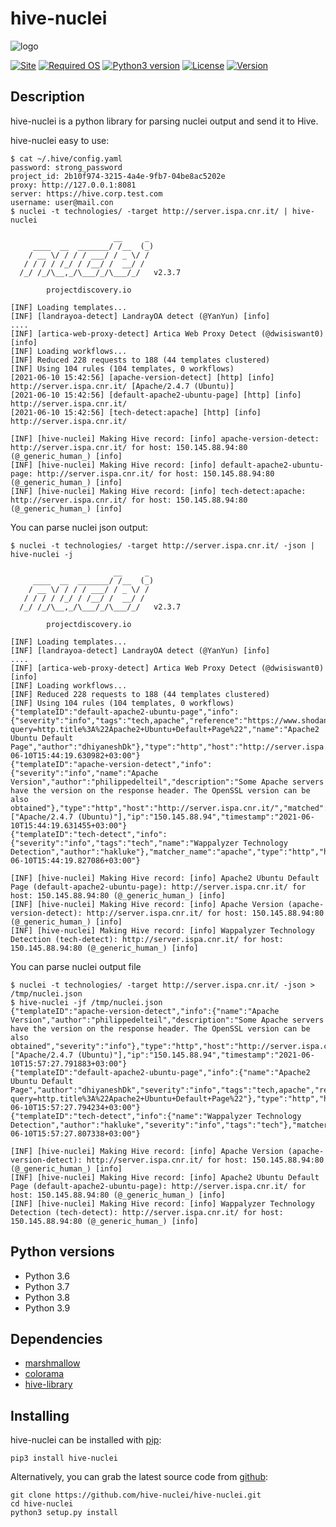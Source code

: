 hive-nuclei
===================

![logo](https://hive-nuclei.github.io/images/logo.jpeg) 

[![Site][site-label]][site-link]
[![Required OS][os-label]][os-link]
[![Python3 version][python3-versions-label]][python3-versions-link]
[![License][license-label]][license-link]
[![Version][version-label]][version-link]

[site-label]: https://hive-nuclei.github.io/images/labels/site.svg
[site-link]: https://hive-nuclei.github.io/
[os-label]: https://hive-nuclei.github.io/images/labels/os.svg
[os-link]: https://en.wikipedia.org/wiki/Operating_system
[python3-versions-label]: https://hive-nuclei.github.io/images/labels/python3.svg
[python3-versions-link]: https://www.python.org/downloads/release/python-360/
[license-label]: https://hive-nuclei.github.io/images/labels/license.svg
[license-link]: https://github.com/hive-nuclei/hive-nuclei/blob/main/LICENSE
[version-label]: https://hive-nuclei.github.io/images/labels/version.svg
[version-link]: https://github.com/hive-nuclei/hive-nuclei/releases

## Description

hive-nuclei is a python library for parsing nuclei output and send it to Hive.

hive-nuclei easy to use:

```shell
$ cat ~/.hive/config.yaml
password: strong_password
project_id: 2b10f974-3215-4a4e-9fb7-04be8ac5202e
proxy: http://127.0.0.1:8081
server: https://hive.corp.test.com
username: user@mail.con
$ nuclei -t technologies/ -target http://server.ispa.cnr.it/ | hive-nuclei

                       __     _
     ____  __  _______/ /__  (_)
    / __ \/ / / / ___/ / _ \/ /
   / / / / /_/ / /__/ /  __/ /
  /_/ /_/\__,_/\___/_/\___/_/   v2.3.7

		projectdiscovery.io

[INF] Loading templates...
[INF] [landrayoa-detect] LandrayOA detect (@YanYun) [info]
....
[INF] [artica-web-proxy-detect] Artica Web Proxy Detect (@dwisiswant0) [info]
[INF] Loading workflows...
[INF] Reduced 228 requests to 188 (44 templates clustered)
[INF] Using 104 rules (104 templates, 0 workflows)
[2021-06-10 15:42:56] [apache-version-detect] [http] [info] http://server.ispa.cnr.it/ [Apache/2.4.7 (Ubuntu)]
[2021-06-10 15:42:56] [default-apache2-ubuntu-page] [http] [info] http://server.ispa.cnr.it/
[2021-06-10 15:42:56] [tech-detect:apache] [http] [info] http://server.ispa.cnr.it/

[INF] [hive-nuclei] Making Hive record: [info] apache-version-detect: http://server.ispa.cnr.it/ for host: 150.145.88.94:80 (@_generic_human_) [info]
[INF] [hive-nuclei] Making Hive record: [info] default-apache2-ubuntu-page: http://server.ispa.cnr.it/ for host: 150.145.88.94:80 (@_generic_human_) [info]
[INF] [hive-nuclei] Making Hive record: [info] tech-detect:apache: http://server.ispa.cnr.it/ for host: 150.145.88.94:80 (@_generic_human_) [info]
```

You can parse nuclei json output:

```shell
$ nuclei -t technologies/ -target http://server.ispa.cnr.it/ -json | hive-nuclei -j

                       __     _
     ____  __  _______/ /__  (_)
    / __ \/ / / / ___/ / _ \/ /
   / / / / /_/ / /__/ /  __/ /
  /_/ /_/\__,_/\___/_/\___/_/   v2.3.7

		projectdiscovery.io

[INF] Loading templates...
[INF] [landrayoa-detect] LandrayOA detect (@YanYun) [info]
....
[INF] [artica-web-proxy-detect] Artica Web Proxy Detect (@dwisiswant0) [info]
[INF] Loading workflows...
[INF] Reduced 228 requests to 188 (44 templates clustered)
[INF] Using 104 rules (104 templates, 0 workflows)
{"templateID":"default-apache2-ubuntu-page","info":{"severity":"info","tags":"tech,apache","reference":"https://www.shodan.io/search?query=http.title%3A%22Apache2+Ubuntu+Default+Page%22","name":"Apache2 Ubuntu Default Page","author":"dhiyaneshDk"},"type":"http","host":"http://server.ispa.cnr.it/","matched":"http://server.ispa.cnr.it/","ip":"150.145.88.94","timestamp":"2021-06-10T15:44:19.630982+03:00"}
{"templateID":"apache-version-detect","info":{"severity":"info","name":"Apache Version","author":"philippedelteil","description":"Some Apache servers have the version on the response header. The OpenSSL version can be also obtained"},"type":"http","host":"http://server.ispa.cnr.it/","matched":"http://server.ispa.cnr.it/","extracted_results":["Apache/2.4.7 (Ubuntu)"],"ip":"150.145.88.94","timestamp":"2021-06-10T15:44:19.631455+03:00"}
{"templateID":"tech-detect","info":{"severity":"info","tags":"tech","name":"Wappalyzer Technology Detection","author":"hakluke"},"matcher_name":"apache","type":"http","host":"http://server.ispa.cnr.it/","matched":"http://server.ispa.cnr.it/","ip":"150.145.88.94","timestamp":"2021-06-10T15:44:19.827086+03:00"}

[INF] [hive-nuclei] Making Hive record: [info] Apache2 Ubuntu Default Page (default-apache2-ubuntu-page): http://server.ispa.cnr.it/ for host: 150.145.88.94:80 (@_generic_human_) [info]
[INF] [hive-nuclei] Making Hive record: [info] Apache Version (apache-version-detect): http://server.ispa.cnr.it/ for host: 150.145.88.94:80 (@_generic_human_) [info]
[INF] [hive-nuclei] Making Hive record: [info] Wappalyzer Technology Detection (tech-detect): http://server.ispa.cnr.it/ for host: 150.145.88.94:80 (@_generic_human_) [info]
```

You can parse nuclei output file

```shell
$ nuclei -t technologies/ -target http://server.ispa.cnr.it/ -json > /tmp/nuclei.json
$ hive-nuclei -jf /tmp/nuclei.json
{"templateID":"apache-version-detect","info":{"name":"Apache Version","author":"philippedelteil","description":"Some Apache servers have the version on the response header. The OpenSSL version can be also obtained","severity":"info"},"type":"http","host":"http://server.ispa.cnr.it/","matched":"http://server.ispa.cnr.it/","extracted_results":["Apache/2.4.7 (Ubuntu)"],"ip":"150.145.88.94","timestamp":"2021-06-10T15:57:27.791883+03:00"}
{"templateID":"default-apache2-ubuntu-page","info":{"name":"Apache2 Ubuntu Default Page","author":"dhiyaneshDk","severity":"info","tags":"tech,apache","reference":"https://www.shodan.io/search?query=http.title%3A%22Apache2+Ubuntu+Default+Page%22"},"type":"http","host":"http://server.ispa.cnr.it/","matched":"http://server.ispa.cnr.it/","ip":"150.145.88.94","timestamp":"2021-06-10T15:57:27.794234+03:00"}
{"templateID":"tech-detect","info":{"name":"Wappalyzer Technology Detection","author":"hakluke","severity":"info","tags":"tech"},"matcher_name":"apache","type":"http","host":"http://server.ispa.cnr.it/","matched":"http://server.ispa.cnr.it/","ip":"150.145.88.94","timestamp":"2021-06-10T15:57:27.807338+03:00"}

[INF] [hive-nuclei] Making Hive record: [info] Apache Version (apache-version-detect): http://server.ispa.cnr.it/ for host: 150.145.88.94:80 (@_generic_human_) [info]
[INF] [hive-nuclei] Making Hive record: [info] Apache2 Ubuntu Default Page (default-apache2-ubuntu-page): http://server.ispa.cnr.it/ for host: 150.145.88.94:80 (@_generic_human_) [info]
[INF] [hive-nuclei] Making Hive record: [info] Wappalyzer Technology Detection (tech-detect): http://server.ispa.cnr.it/ for host: 150.145.88.94:80 (@_generic_human_) [info]
```

## Python versions

 - Python 3.6
 - Python 3.7
 - Python 3.8
 - Python 3.9

## Dependencies

 - [marshmallow](https://pypi.org/project/marshmallow/)
 - [colorama](https://pypi.org/project/colorama/)  
 - [hive-library](https://pypi.org/project/hive-library/)

## Installing

hive-nuclei can be installed with [pip](https://pypi.org/project/hive-nuclei/):
```shell
pip3 install hive-nuclei
```

Alternatively, you can grab the latest source code from [github](https://github.com/hive-nuclei/hive-nuclei.git):
```shell
git clone https://github.com/hive-nuclei/hive-nuclei.git
cd hive-nuclei
python3 setup.py install
```
